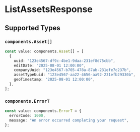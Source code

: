 # ListAssetsResponse


## Supported Types

### `components.Asset[]`

```typescript
const value: components.Asset[] = [
  {
    uuid: "123e4567-df9c-4be1-9daa-231ef8d75cbb",
    editDate: "2025-08-01 12:00:00",
    companyUuid: "123e4567-b705-478a-87ab-231efe7c237b",
    assetTypeUuid: "123e4567-aa22-4656-aa92-231efb29330b",
    geoTimestamp: "2025-08-01 12:00:00",
  },
];
```

### `components.ErrorT`

```typescript
const value: components.ErrorT = {
  errorCode: 1000,
  message: "An error occurred completing your request",
};
```


